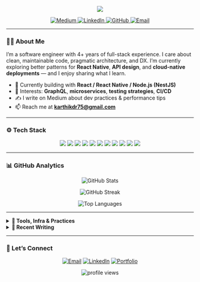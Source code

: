 <!-- <h1 align="center">Hi there 👋, I'm Karthik Rayalli</h1>
<h3 align="center">Software Engineer | Full Stack Developer | React Native Developer | Tech Enthusiast</h3>

<p align="center">
  <a href="https://medium.com/@karthikdr75"><img alt="Medium" src="https://img.shields.io/badge/-Karthik%20Rayalli-black?style=flat-square&logo=Medium&logoColor=white"></a>
  <a href="https://www.linkedin.com/in/karthik-rayalli/"><img alt="LinkedIn" src="https://img.shields.io/badge/-Karthik%20Rayalli-blue?style=flat-square&logo=Linkedin&logoColor=white"></a>
  <a href="https://github.com/karthikrayalli"><img alt="GitHub" src="https://img.shields.io/badge/-Karthik%20Rayalli-black?style=flat-square&logo=GitHub&logoColor=white"></a>
</p>

<p align="justify">I'm a software engineer with full stack development experience of 4+ years. I have a passion for writing clean, efficient, and maintainable code. I enjoy keeping up to date with the latest technologies and I love reading and writing about tech.</p>

<h3 align="center">🚀 Skills</h3>

<p align="center">
  <img alt="React" src="https://img.shields.io/badge/-React-61DAFB?style=flat-square&logo=react&logoColor=white" />
  <img alt="React Native" src="https://img.shields.io/badge/-React%20Native-61DAFB?style=flat-square&logo=react&logoColor=black" />
  <img alt="Node.js" src="https://img.shields.io/badge/-Node.js-43853D?style=flat-square&logo=node.js&logoColor=white" />
  <img alt="Nestjs" src="https://img.shields.io/badge/NestJS-%23E0234E.svg?style=flat-square&logo=nestjs&logoColor=white" />
  <img alt="GraphQL" src="https://img.shields.io/badge/-Apollo%20GraphQL-311C87?style=flat-square&logo=apollographql&logoColor=white" />
  <img alt="JavaScript" src="https://img.shields.io/badge/-JavaScript-F7DF1E?style=flat-square&logo=javascript&logoColor=black" />
  <img alt="TypeScript" src="https://img.shields.io/badge/-TypeScript-3178C6?style=flat-square&logo=typescript&logoColor=white" />
  <img alt="MongoDB" src="https://img.shields.io/badge/-MongoDB-47A248?style=flat-square&logo=mongodb&logoColor=white" />
  <img alt="PostgreSQL" src="https://img.shields.io/badge/-PostgreSQL-336791?style=flat-square&logo=postgresql&logoColor=white" />
  <img alt="AWS" src="https://img.shields.io/badge/-AWS-FF9900?style=flat-square&logo=Amazon&logoColor=black" />
  <img alt="Git" src="https://img.shields.io/badge/-Git-F05032?style=flat-square&logo=git&logoColor=white" />
</p>

<h3 align="center">📫 Contact Me</h3>
<p align="center">
  <a href="mailto:karthikdr75@gmail.com"><img alt="Email" src="https://img.shields.io/badge/-Email-red?style=flat-square&logo=gmail&logoColor=white"></a>
</p> -->

<!-- Profile Header -->
<p align="center">
  <picture>
    <source media="(prefers-color-scheme: dark)" srcset="https://readme-typing-svg.demolab.com?font=Inter&weight=700&size=26&duration=3000&pause=900&color=9AE6B4&center=true&vCenter=true&width=650&lines=Hi%2C+I'm+Karthik+Rayalli+%F0%9F%91%8B;Software+Engineer+%7C+Full+Stack+%7C+React+Native;I+build+clean%2C+scalable+systems+that+ship.">
    <img src="https://readme-typing-svg.demolab.com?font=Inter&weight=700&size=26&duration=3000&pause=900&color=2B6CB0&center=true&vCenter=true&width=650&lines=Hi%2C+I'm+Karthik+Rayalli+%F0%9F%91%8B;Software+Engineer+%7C+Full+Stack+%7C+React+Native;I+build+clean%2C+scalable+systems+that+ship.">
  </picture>
</p>

<p align="center">
  <a href="https://medium.com/@karthikdr75">
    <img alt="Medium" src="https://img.shields.io/badge/Medium-12100E?logo=medium&logoColor=white&style=for-the-badge">
  </a>
  <a href="https://www.linkedin.com/in/karthik-rayalli/">
    <img alt="LinkedIn" src="https://img.shields.io/badge/LinkedIn-0A66C2?logo=linkedin&logoColor=white&style=for-the-badge">
  </a>
  <a href="https://github.com/karthikrayalli">
    <img alt="GitHub" src="https://img.shields.io/badge/GitHub-181717?logo=github&logoColor=white&style=for-the-badge">
  </a>
  <a href="mailto:karthikdr75@gmail.com">
    <img alt="Email" src="https://img.shields.io/badge/Email-D14836?logo=gmail&logoColor=white&style=for-the-badge">
  </a>
</p>

---

### 👨‍💻 About Me
I’m a software engineer with 4+ years of full-stack experience. I care about clean, maintainable code, pragmatic architecture, and DX. I’m currently exploring better patterns for **React Native**, **API design**, and **cloud-native deployments** — and I enjoy sharing what I learn.

- 🔭 Currently building with **React / React Native / Node.js (NestJS)**  
- 🧱 Interests: **GraphQL**, **microservices**, **testing strategies**, **CI/CD**  
- ✍️ I write on Medium about dev practices & performance tips  
- 📫 Reach me at **karthikdr75@gmail.com**

---

### ⚙️ Tech Stack
<p align="center">
  <img src="https://img.shields.io/badge/React-20232a?logo=react&logoColor=61DAFB&style=for-the-badge" />
  <img src="https://img.shields.io/badge/React%20Native-20232a?logo=react&logoColor=61DAFB&style=for-the-badge" />
  <img src="https://img.shields.io/badge/Node.js-3C873A?logo=nodedotjs&logoColor=white&style=for-the-badge" />
  <img src="https://img.shields.io/badge/NestJS-E0234E?logo=nestjs&logoColor=white&style=for-the-badge" />
  <img src="https://img.shields.io/badge/Apollo%20GraphQL-311C87?logo=apollographql&logoColor=white&style=for-the-badge" />
  <img src="https://img.shields.io/badge/TypeScript-3178C6?logo=typescript&logoColor=white&style=for-the-badge" />
  <img src="https://img.shields.io/badge/JavaScript-F7DF1E?logo=javascript&logoColor=000&style=for-the-badge" />
  <img src="https://img.shields.io/badge/MongoDB-47A248?logo=mongodb&logoColor=white&style=for-the-badge" />
  <img src="https://img.shields.io/badge/PostgreSQL-336791?logo=postgresql&logoColor=white&style=for-the-badge" />
  <img src="https://img.shields.io/badge/AWS-232F3E?logo=amazonaws&logoColor=FF9900&style=for-the-badge" />
  <img src="https://img.shields.io/badge/Git-F05032?logo=git&logoColor=white&style=for-the-badge" />
</p>

---

### 📊 GitHub Analytics
<p align="center">
  <picture>
    <source media="(prefers-color-scheme: dark)" srcset="https://github-readme-stats.vercel.app/api?username=karthikrayalli&show_icons=true&hide_title=true&include_all_commits=true&count_private=true&theme=tokyonight&hide_border=true">
    <img alt="GitHub Stats" src="https://github-readme-stats.vercel.app/api?username=karthikrayalli&show_icons=true&hide_title=true&include_all_commits=true&count_private=true&theme=default&hide_border=true">
  </picture>
</p>

<p align="center">
  <picture>
    <source media="(prefers-color-scheme: dark)" srcset="https://streak-stats.demolab.com?user=karthikrayalli&theme=tokyonight&hide_border=true">
    <img alt="GitHub Streak" src="https://streak-stats.demolab.com?user=karthikrayalli&theme=default&hide_border=true">
  </picture>
</p>

<p align="center">
  <picture>
    <source media="(prefers-color-scheme: dark)" srcset="https://github-readme-stats.vercel.app/api/top-langs/?username=karthikrayalli&layout=compact&langs_count=8&theme=tokyonight&hide_border=true">
    <img alt="Top Languages" src="https://github-readme-stats.vercel.app/api/top-langs/?username=karthikrayalli&layout=compact&langs_count=8&theme=default&hide_border=true">
  </picture>
</p>

---

<details>
  <summary><b>🧰 Tools, Infra & Practices</b></summary>
  <br/>
  <p>
    <img src="https://img.shields.io/badge/Expo-000020?logo=expo&logoColor=white&style=flat-square" />
    <img src="https://img.shields.io/badge/TanStack%20Query-FF4154?logo=reactquery&logoColor=white&style=flat-square" />
    <img src="https://img.shields.io/badge/Jest-C21325?logo=jest&logoColor=white&style=flat-square" />
    <img src="https://img.shields.io/badge/Playwright-2EAD33?logo=playwright&logoColor=white&style=flat-square" />
    <img src="https://img.shields.io/badge/Docker-2496ED?logo=docker&logoColor=white&style=flat-square" />
    <img src="https://img.shields.io/badge/Prisma-2D3748?logo=prisma&logoColor=white&style=flat-square" />
    <img src="https://img.shields.io/badge/Redis-DC382D?logo=redis&logoColor=white&style=flat-square" />
    <img src="https://img.shields.io/badge/CI%2FCD-GitHub%20Actions-2088FF?logo=githubactions&logoColor=white&style=flat-square" />
  </p>
</details>

<details>
  <summary><b>📝 Recent Writing</b></summary>
  <br/>
  <!-- Option A: manual links -->
  <ul>
    <li><a href="https://medium.com/@karthikdr75">All posts on Medium ↗</a></li>
  </ul>
  <!-- Option B: automate with a GitHub Action that updates this list -->
</details>

---

### 🤝 Let’s Connect
<p align="center">
  <a href="mailto:karthikdr75@gmail.com"><img alt="Email" src="https://img.shields.io/badge/Email%20Me-D14836?logo=gmail&logoColor=white&style=for-the-badge"></a>
  <a href="https://www.linkedin.com/in/karthik-rayalli/"><img alt="LinkedIn" src="https://img.shields.io/badge/Connect-0A66C2?logo=linkedin&logoColor=white&style=for-the-badge"></a>
  <a href="https://karthikrayalli.github.io/"><img alt="Portfolio" src="https://img.shields.io/badge/Portfolio-1f2937?style=for-the-badge"></a>
</p>

<!-- Visitor badge (optional) -->
<p align="center">
  <img src="https://komarev.com/ghpvc/?username=karthikrayalli&label=Profile+Views&style=flat-square" alt="profile views"/>
</p>
